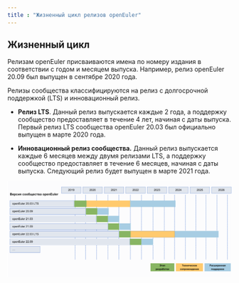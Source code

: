 ```yaml
---
title : "Жизненный цикл релизов openEuler"
---
```


<div class="markdown">

## Жизненный цикл


Релизам openEuler присваиваются имена по номеру издания в соответствии с годом и месяцем выпуска. Например, релиз openEuler 20.09 был выпущен в сентябре 2020 года.

Релизы сообщества классифицируются на релиз с долгосрочной поддержкой (LTS) и инновационный релиз.

- **Релиз LTS**. Данный релиз выпускается каждые 2 года, а поддержку сообщество предоставляет в течение 4 лет, начиная с даты выпуска. Первый релиз LTS сообщества openEuler 20.03 был официально выпущен в марте 2020 года.

- **Инновационный релиз сообщества.** Данный релиз выпускается каждые 6 месяцев между двумя релизами LTS, а поддержку сообщество предоставляет в течение 6 месяцев, начиная с даты выпуска. Следующий релиз будет выпущен в марте 2021 года.

![](./lifecycle.png)

</div>
